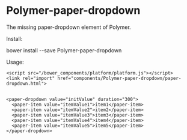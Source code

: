 Polymer-paper-dropdown
======================

The missing paper-dropdown element of Polymer.

Install:

  bower install --save Polymer-paper-dropdown

Usage:

```
<script src="/bower_components/platform/platform.js"></script>
<link rel="import" href="components/Polymer-paper-dropdown/paper-dropdown.html">


<paper-dropdown value="initValue" duration="300">
  <paper-item value="itemValue1">item1</paper-item>
  <paper-item value="itemValue2">item2</paper-item>
  <paper-item value="itemValue3">item3</paper-item>
  <paper-item value="itemValue4">item4</paper-item>
  <paper-item value="itemValue5">item5</paper-item>
</paper-dropdown>
```
